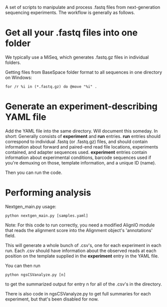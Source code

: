 A set of scripts to manipulate and process .fastq files from next-generation sequencing experiments. The workflow is generally as follows.

# Get all your .fastq files into one folder
We typically use a MiSeq, which generates .fastq.gz files in individual folders.

Getting files from BaseSpace folder format to all sequences in one directory on Windows:

	for /r %i in (*.fastq.gz) do @move "%i" .

# Generate an experiment-describing YAML file

Add the YAML file into the same directory.
Will document this someday. In short: Generally consists of **experiment** and **run** entries. **run** entries should correspond to individual .fastq (or .fastq.gz) files, and should contain information about forward and paired-end read file locations, experiments contained, and adapter sequences used. **experiment** entries contain information about experimental conditions, barcode sequences used if you're demuxing on those, template information, and a unique ID (name).

Then you can run the code.

# Performing analysis

Nextgen_main.py usage:

	python nextgen_main.py [samples.yaml]

Note: For this code to run correctly, you need a modified AlignIO module that reads the alignment score into the Alignment object's 'annotations' field.

This will generate a whole bunch of .csv's, one for each experiment in each run. Each .csv should have information about the observed reads at each position on the template supplied in the **experiment** entry in the YAML file.

You can then run

	python ngsCSVanalyze.py [n]

to get the summarized output for entry n for all of the .csv's in the directory.

There is also code in ngsCSVanalyze.py to get full summaries for each experiment, but that's been disabled for now.
